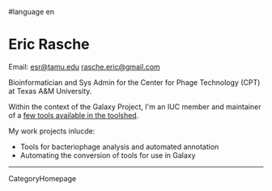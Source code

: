 
#language en
# Eric Rasche

Email: [esr@tamu.edu](esr@tamu.edu) [rasche.eric@gmail.com](rasche.eric@gmail.com)

Bioinformatician and Sys Admin for the Center for Phage Technology (CPT) at Texas A&M University.

Within the context of the Galaxy Project, I'm an IUC member and maintainer of a [few tools available in the toolshed](https://github.com/galaxyproject/tools-iuc/pulls?q=is%3Apr+author%3Aerasche+is%3Aclosed).


My work projects inlucde:
* Tools for bacteriophage analysis and automated annotation
* Automating the conversion of tools for use in Galaxy

----
CategoryHomepage
